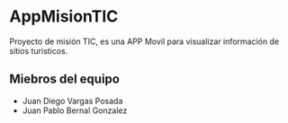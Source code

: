 # AppMisionTIC
Proyecto de misión TIC, es una APP Movil para visualizar información de sitios turisticos.
## Miebros del equipo

- Juan Diego Vargas Posada
- Juan Pablo Bernal Gonzalez
